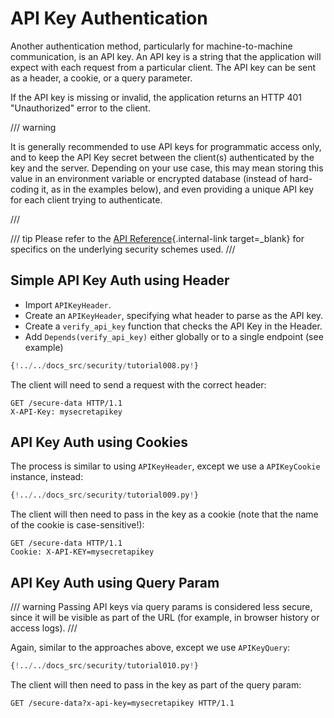 # API Key Authentication

Another authentication method, particularly for machine-to-machine communication, is an API key. An API key is a string that the application will expect with each request from a particular client. The API key can be sent as a header, a cookie, or a query parameter.

<!-- TODO: currently we return 403 in the implementation! discuss with @tiangolo et al -->
If the API key is missing or invalid, the application returns an HTTP 401 "Unauthorized" error to the client.

/// warning

It is generally recommended to use API keys for programmatic access only, and to keep the API Key secret between the client(s) authenticated by the key and the server. Depending on your use case, this may mean storing this value in an environment variable or encrypted database (instead of hard-coding it, as in the examples below), and even providing a
unique API key for each client trying to authenticate.

///

/// tip
Please refer to the [API Reference](../../reference/security/index.md#api-key-security-schemes){.internal-link target=_blank} for specifics on the underlying security schemes used.
///

## Simple API Key Auth using Header

* Import `APIKeyHeader`.
* Create an `APIKeyHeader`, specifying what header to parse as the API key.
* Create a `verify_api_key` function that checks the API Key in the Header.
* Add `Depends(verify_api_key)` either globally or to a single endpoint (see example)

```Python hl_lines="5  7  14  23"
{!../../docs_src/security/tutorial008.py!}
```

The client will need to send a request with the correct header:

```http
GET /secure-data HTTP/1.1
X-API-Key: mysecretapikey
```

## API Key Auth using Cookies

The process is similar to using `APIKeyHeader`, except we use a `APIKeyCookie`
instance, instead:

```Python hl_lines="5  7  14  23"
{!../../docs_src/security/tutorial009.py!}
```

The client will then need to pass in the key as a cookie (note that the name of the cookie is case-sensitive!):

```http
GET /secure-data HTTP/1.1
Cookie: X-API-KEY=mysecretapikey
```

## API Key Auth using Query Param

/// warning
Passing API keys via query params is considered less secure, since it will be
visible as part of the URL (for example, in browser history or access logs).
///

Again, similar to the approaches above, except we use `APIKeyQuery`:
```Python hl_lines="5  7  14  23"
{!../../docs_src/security/tutorial010.py!}
```

The client will then need to pass in the key as part of the query param:

```http
GET /secure-data?x-api-key=mysecretapikey HTTP/1.1
```
